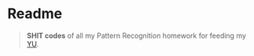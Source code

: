 # Readme
> **SHIT codes** of all my Pattern Recognition homework for feeding my [YU][1].


 [1]: https://github.com/ChunyuZhou